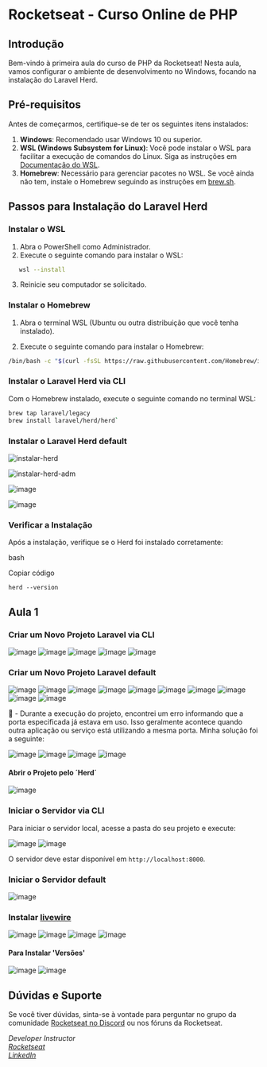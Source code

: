 # Rocketseat - Curso Online de PHP

## Introdução

Bem-vindo à primeira aula do curso de PHP da Rocketseat! Nesta aula, vamos configurar o ambiente de desenvolvimento no Windows, focando na instalação do Laravel Herd.

## Pré-requisitos

Antes de começarmos, certifique-se de ter os seguintes itens instalados:

1. **Windows**: Recomendado usar Windows 10 ou superior.
2. **WSL (Windows Subsystem for Linux)**: Você pode instalar o WSL para facilitar a execução de comandos do Linux. Siga as instruções em [Documentação do WSL](https://docs.microsoft.com/pt-br/windows/wsl/install).
3. **Homebrew**: Necessário para gerenciar pacotes no WSL. Se você ainda não tem, instale o Homebrew seguindo as instruções em [brew.sh](https://brew.sh/).

## Passos para Instalação do Laravel Herd

### Instalar o WSL

1. Abra o PowerShell como Administrador.
2. Execute o seguinte comando para instalar o WSL:

```bash
   wsl --install
```

3.  Reinicie seu computador se solicitado.

### Instalar o Homebrew

1.  Abra o terminal WSL (Ubuntu ou outra distribuição que você tenha instalado).
    
2.  Execute o seguinte comando para instalar o Homebrew:
    
```bash
/bin/bash -c "$(curl -fsSL https://raw.githubusercontent.com/Homebrew/install/HEAD/install.sh)"
```    

### Instalar o Laravel Herd via CLI

Com o Homebrew instalado, execute o seguinte comando no terminal WSL:

```bash
brew tap laravel/legacy
brew install laravel/herd/herd` 
```

### Instalar o Laravel Herd default

![instalar-herd](https://github.com/user-attachments/assets/6b9025b8-8f0d-4799-94c3-8ff87cf959bb)

![instalar-herd-adm](https://github.com/user-attachments/assets/9ca3db40-f27b-4f6e-b17b-c4d2f6145956)

![image](https://github.com/user-attachments/assets/57066cf3-d934-4a03-bbf2-e4b1b4d7a5d3)

![image](https://github.com/user-attachments/assets/4d642b82-5c2b-440a-b9d8-bf7f437fbdee)

### Verificar a Instalação

Após a instalação, verifique se o Herd foi instalado corretamente:

bash

Copiar código

`herd --version` 

## Aula 1

### Criar um Novo Projeto Laravel via CLI

![image](https://github.com/user-attachments/assets/20fffad0-3b41-442d-ac17-f005abc1ed0c)
![image](https://github.com/user-attachments/assets/0f952be9-881c-4833-8632-d44a81c36da5)
![image](https://github.com/user-attachments/assets/749ce8c2-c190-486f-9a35-bfc95794092e)
![image](https://github.com/user-attachments/assets/8ef61af1-f155-4a13-bf0c-b3b58adc0634)
![image](https://github.com/user-attachments/assets/b5515019-3e93-49a0-aa8c-16a06612527a)

### Criar um Novo Projeto Laravel default

![image](https://github.com/user-attachments/assets/fb9e8fca-0276-46ac-b4a4-5a8b86b57a04)
![image](https://github.com/user-attachments/assets/f564daa6-2f2f-4a55-9615-cdb0bd54bfd3)
![image](https://github.com/user-attachments/assets/f4586410-ec2a-47c9-bfce-3f799524ea14)
![image](https://github.com/user-attachments/assets/f3545cc3-4400-4018-930f-1e7a25864e10)
![image](https://github.com/user-attachments/assets/014922dc-6f0e-402a-878d-102318f9210f)
![image](https://github.com/user-attachments/assets/2a749956-aa95-4806-821d-853d5fb77ffc)
![image](https://github.com/user-attachments/assets/2d1bbe51-0edd-4db1-b6bc-58106a55c9f5)
![image](https://github.com/user-attachments/assets/92806f02-35ad-4889-b600-1190310f6e8d)
![image](https://github.com/user-attachments/assets/be96ae8a-db74-4ea5-b504-bddf7f2c9825)
![image](https://github.com/user-attachments/assets/25d1b215-9f32-41f9-8a19-162afb5fa39d)

👀 - Durante a execução do projeto, encontrei um erro informando que a porta especificada já estava em uso. Isso geralmente acontece quando outra aplicação ou serviço está utilizando a mesma porta. Minha solução foi a seguinte:

![image](https://github.com/user-attachments/assets/da6a7fb6-6167-4ae7-a143-1f02b5f8ab11)
![image](https://github.com/user-attachments/assets/66cd3afb-7323-4b48-b4ad-e5e67ef3cee4)
![image](https://github.com/user-attachments/assets/6a8645d3-0900-40f8-ad34-a4dcd210c730)
![image](https://github.com/user-attachments/assets/5f4ccc09-de43-4c51-aab0-6e1ff01e2fc8)

#### Abrir o Projeto pelo ´Herd´

![image](https://github.com/user-attachments/assets/8e1d34d0-9d42-47ee-baca-3c9dfee0c05e)

### Iniciar o Servidor via CLI

Para iniciar o servidor local, acesse a pasta do seu projeto e execute:

![image](https://github.com/user-attachments/assets/e0a645e0-fae2-49ee-9738-8f270d0cca23)
![image](https://github.com/user-attachments/assets/3fad61eb-d26d-4afb-b067-c7aba5106ed0)

O servidor deve estar disponível em `http://localhost:8000`.

### Iniciar o Servidor default

![image](https://github.com/user-attachments/assets/6ddf2ae3-a6ae-4a67-a7fa-9bcf21d1bf53)

### Instalar [livewire](https://laravel-livewire.com/docs/2.x/quickstart)

![image](https://github.com/user-attachments/assets/6ca7e3a9-64a8-4c41-81d6-1e2f3f0dc233)
![image](https://github.com/user-attachments/assets/899935af-bcc7-45ec-9a6c-c1af41f706c3)
![image](https://github.com/user-attachments/assets/8cdb7d5b-2e35-48b2-9aeb-099080a8f670)
![image](https://github.com/user-attachments/assets/b3a47f3d-bcaa-49d2-8692-4564e823fbdd)


#### Para Instalar 'Versões'

![image](https://github.com/user-attachments/assets/e009c2c4-11e6-4aa0-be09-c523e16768bc)
![image](https://github.com/user-attachments/assets/5869e756-73f7-4ed5-92af-436bd320a5dd)

## Dúvidas e Suporte

Se você tiver dúvidas, sinta-se à vontade para perguntar no grupo da comunidade [Rocketseat no Discord](https://discord.com/channels/327861810768117763/1292817017044340766) ou nos fóruns da Rocketseat.

*Developer Instructor*  
*[Rocketseat](https://app.rocketseat.com.br/?type=ALL)*    
*[LinkedIn](https://www.linkedin.com/in/daniloopinheiro/)*
